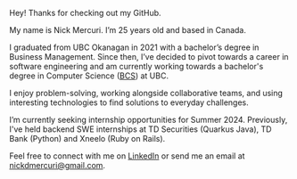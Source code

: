 Hey! Thanks for checking out my GitHub.

My name is Nick Mercuri. I’m 25 years old and based in Canada.

I graduated from UBC Okanagan in 2021 with a bachelor’s degree in Business Management. Since then, I’ve decided to pivot towards a career in software engineering and am currently working towards a bachelor's degree in Computer Science ([BCS](https://www.cs.ubc.ca/students/undergrad/degree-programs/bcs-program-second-degree)) at UBC.

I enjoy problem-solving, working alongside collaborative teams, and using interesting technologies to find solutions to everyday challenges.

I’m currently seeking internship opportunities for Summer 2024. Previously, I've held backend SWE internships at TD Securities (Quarkus Java), TD Bank (Python) and Xneelo (Ruby on Rails).

Feel free to connect with me on [LinkedIn](https://www.linkedin.com/in/nickmercuri/) or send me an email at nickdmercuri@gmail.com.
